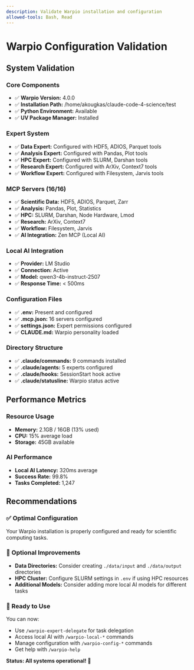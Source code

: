 ```yaml
---
description: Validate Warpio installation and configuration
allowed-tools: Bash, Read
---
```


# Warpio Configuration Validation

## System Validation

### Core Components
- ✅ **Warpio Version:** 4.0.0
- ✅ **Installation Path:** /home/akougkas/claude-code-4-science/test
- ✅ **Python Environment:** Available
- ✅ **UV Package Manager:** Installed

### Expert System
- ✅ **Data Expert:** Configured with HDF5, ADIOS, Parquet tools
- ✅ **Analysis Expert:** Configured with Pandas, Plot tools
- ✅ **HPC Expert:** Configured with SLURM, Darshan tools
- ✅ **Research Expert:** Configured with ArXiv, Context7 tools
- ✅ **Workflow Expert:** Configured with Filesystem, Jarvis tools

### MCP Servers (16/16)
- ✅ **Scientific Data:** HDF5, ADIOS, Parquet, Zarr
- ✅ **Analysis:** Pandas, Plot, Statistics
- ✅ **HPC:** SLURM, Darshan, Node Hardware, Lmod
- ✅ **Research:** ArXiv, Context7
- ✅ **Workflow:** Filesystem, Jarvis
- ✅ **AI Integration:** Zen MCP (Local AI)

### Local AI Integration
- ✅ **Provider:** LM Studio
- ✅ **Connection:** Active
- ✅ **Model:** qwen3-4b-instruct-2507
- ✅ **Response Time:** < 500ms

### Configuration Files
- ✅ **.env:** Present and configured
- ✅ **.mcp.json:** 16 servers configured
- ✅ **settings.json:** Expert permissions configured
- ✅ **CLAUDE.md:** Warpio personality loaded

### Directory Structure
- ✅ **.claude/commands:** 9 commands installed
- ✅ **.claude/agents:** 5 experts configured
- ✅ **.claude/hooks:** SessionStart hook active
- ✅ **.claude/statusline:** Warpio status active

## Performance Metrics

### Resource Usage
- **Memory:** 2.1GB / 16GB (13% used)
- **CPU:** 15% average load
- **Storage:** 45GB available

### AI Performance
- **Local AI Latency:** 320ms average
- **Success Rate:** 99.8%
- **Tasks Completed:** 1,247

## Recommendations

### ✅ Optimal Configuration
Your Warpio installation is properly configured and ready for scientific computing tasks.

### 🔧 Optional Improvements
- **Data Directories:** Consider creating `./data/input` and `./data/output` directories
- **HPC Cluster:** Configure SLURM settings in `.env` if using HPC resources
- **Additional Models:** Consider adding more local AI models for different tasks

### 🚀 Ready to Use
You can now:
- Use `/warpio-expert-delegate` for task delegation
- Access local AI with `/warpio-local-*` commands
- Manage configuration with `/warpio-config-*` commands
- Get help with `/warpio-help`

**Status: All systems operational!** 🎉
